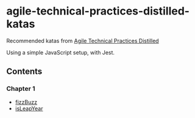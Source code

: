 # agile-technical-practices-distilled-katas

Recommended katas from [Agile Technical Practices Distilled](https://www.amazon.co.uk/Agile-Technical-Practices-Distilled-Mastering/dp/1793412375)

Using a simple JavaScript setup, with Jest.

## Contents

### Chapter 1

- [fizzBuzz](src/fizzBuzz.js)
- [isLeapYear](src/leapYear.js)
